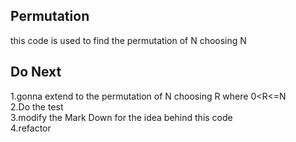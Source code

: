 ## Permutation
this code is used to find the permutation of N choosing N

## Do Next
1.gonna extend to the permutation of N choosing R where 0<R<=N
<br>2.Do the test<br>3.modify the Mark Down for the idea behind this code<br>4.refactor